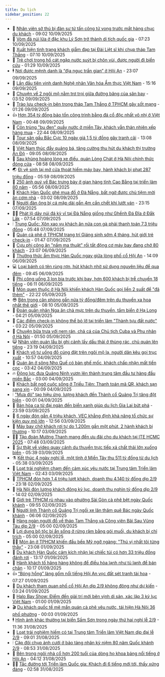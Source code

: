 ```yaml
---
title: Du lịch
sidebar_position: 22
---
```


<!-- dantri-du-lich:START -->
- 🥰 [Nhân viên sở thú bị đàn sư tử tấn công tử vong trước mắt hàng chục du khách](https://dantri.com.vn/du-lich/nhan-vien-so-thu-bi-dan-su-tu-tan-cong-tu-vong-truoc-mat-hang-chuc-du-khach-20250910150158305.htm) - 09:02 10/09/2025
- 🥰 [Vòm đá núi lửa ở đặc khu Lý Sơn trở thành di tích quốc gia](https://dantri.com.vn/du-lich/vom-da-nui-lua-o-dac-khu-ly-son-tro-thanh-di-tich-quoc-gia-20250910091704862.htm) - 07:23 10/09/2025
- 🐻 [Xuất hiện tình trạng khách giẫm đạp tại Đài Liệt sĩ khi chụp tháp Tam Thắng](https://dantri.com.vn/du-lich/xuat-hien-tinh-trang-khach-giam-dap-tai-dai-liet-si-khi-chup-thap-tam-thang-20250910105208216.htm) - 07:10 10/09/2025
- 🤩 [Trẻ chơi trong hố cát ngập nước suýt bị chôn vùi, được người đi biển cứu](https://dantri.com.vn/du-lich/tre-choi-trong-ho-cat-ngap-nuoc-suyt-bi-chon-vui-duoc-nguoi-di-bien-cuu-20250909221414713.htm) - 01:29 10/09/2025
- 🕴 [Nơi được mệnh danh là “địa ngục trần gian” ở Hội An](https://dantri.com.vn/du-lich/noi-duoc-menh-danh-la-dia-nguc-tran-gian-o-hoi-an-20250907153237970.htm) - 23:07 09/09/2025
- 🤩 [Lần đầu tiên vinh danh Nghệ nhân Văn hóa Ẩm thực Việt Nam](https://dantri.com.vn/du-lich/lan-dau-tien-vinh-danh-nghe-nhan-van-hoa-am-thuc-viet-nam-20250909214534517.htm) - 15:16 09/09/2025
- 🤠 [Chuyện về 2 ngôi mộ nằm trơ trọi giữa đường băng của sân bay](https://dantri.com.vn/du-lich/chuyen-ve-2-ngoi-mo-nam-tro-troi-giua-duong-bang-cua-san-bay-20250909103944153.htm) - 03:52 09/09/2025
- 💪 [Trào lưu check-in bên trong tháp Tam Thắng ở TPHCM gây sốt mạng](https://dantri.com.vn/du-lich/trao-luu-check-in-ben-trong-thap-tam-thang-o-tphcm-gay-sot-mang-20250908124917861.htm) - 01:26 09/09/2025
- 👍 [Hơn 354 tỷ đồng bảo tồn công trình bằng đá cổ độc nhất vô nhị ở Việt Nam](https://dantri.com.vn/du-lich/hon-354-ty-dong-bao-ton-cong-trinh-bang-da-co-doc-nhat-vo-nhi-o-viet-nam-20250908174305878.htm) - 00:48 09/09/2025
- 🚦 [Côn trùng &quot;bu đen&quot; quầy nước ở miền Tây, khách vẫn thản nhiên xếp hàng mua](https://dantri.com.vn/du-lich/con-trung-bu-den-quay-nuoc-o-mien-tay-khach-van-than-nhien-xep-hang-mua-20250819123659901.htm) - 22:44 08/09/2025
- 💪 [Tour săn gấu Bắc Cực 10 ngày giá 1,5 tỷ đồng gây tranh cãi](https://dantri.com.vn/du-lich/tour-san-gau-bac-cuc-10-ngay-gia-15-ty-dong-gay-tranh-cai-20250908194714680.htm) - 13:08 08/09/2025
- 💃 [Việt Nam thúc đẩy quảng bá, tăng cường thu hút du khách thị trường Ấn Độ](https://dantri.com.vn/du-lich/viet-nam-thuc-day-quang-ba-tang-cuong-thu-hut-du-khach-thi-truong-an-do-20250908160017897.htm) - 09:05 08/09/2025
- 👺 [Sau khủng hoảng lòng xe điếu, quán Lòng Chát ở Hà Nội chính thức đóng cửa](https://dantri.com.vn/du-lich/sau-khung-hoang-long-xe-dieu-quan-long-chat-o-ha-noi-chinh-thuc-dong-cua-20250908154016096.htm) - 08:58 08/09/2025
- 🌏 [Đi vệ sinh lại mở cửa thoát hiểm máy bay, hành khách bị phạt 287 triệu đồng](https://dantri.com.vn/du-lich/di-ve-sinh-lai-mo-cua-thoat-hiem-may-bay-hanh-khach-bi-phat-287-trieu-dong-20250908111902757.htm) - 05:59 08/09/2025
- 🎡 [250 ảnh quý về Bác trưng bày ở gian hàng tỉnh Cao Bằng tại triển lãm 80 năm](https://dantri.com.vn/du-lich/250-anh-quy-ve-bac-trung-bay-o-gian-hang-tinh-cao-bang-tai-trien-lam-80-nam-20250905143227559.htm) - 05:56 08/09/2025
- 🧰 [Khách Hàn Quốc ghé mua đồ ở Đà Nẵng, bất ngờ được chủ tiệm mời ăn cơm nhà](https://dantri.com.vn/du-lich/khach-han-quoc-ghe-mua-do-o-da-nang-bat-ngo-duoc-chu-tiem-moi-an-com-nha-20250907230640535.htm) - 03:02 08/09/2025
- 💂 [Người đàn ông bị cá mập dài gần 4m cắn chết khi lướt ván](https://dantri.com.vn/du-lich/nguoi-dan-ong-bi-ca-map-dai-gan-4m-can-chet-khi-luot-van-20250908023948597.htm) - 23:15 07/09/2025
- 🧑‍🏫 [Phát lộ dãy núi đá kỳ vĩ tại Đà Nẵng giống như Ghềnh Đá Đĩa ở Đắk Lắk](https://dantri.com.vn/du-lich/phat-lo-day-nui-da-ky-vi-tai-da-nang-giong-nhu-ghenh-da-dia-o-dak-lak-20250907112922565.htm) - 07:54 07/09/2025
- 🕯 [Trung Quốc: Xôn xao vụ khách ăn nửa con gà phải thanh toán 7,3 triệu đồng](https://dantri.com.vn/du-lich/trung-quoc-xon-xao-vu-khach-an-nua-con-ga-phai-thanh-toan-73-trieu-dong-20250906235431902.htm) - 05:48 07/09/2025
- 👀 [Quán cà phê ở TPHCM trang trí Giáng sinh sớm 4 tháng, hút giới trẻ check-in](https://dantri.com.vn/du-lich/quan-ca-phe-o-tphcm-trang-tri-giang-sinh-som-4-thang-hut-gioi-tre-check-in-20250907011725898.htm) - 01:47 07/09/2025
- 🎉 [Cựu phi công ăn &quot;nấm ma thuật&quot; rồi tắt động cơ máy bay đang chở 80 khách](https://dantri.com.vn/du-lich/cuu-phi-cong-an-nam-ma-thuat-roi-tat-dong-co-may-bay-dang-cho-80-khach-20250906133837429.htm) - 23:07 06/09/2025
- 🌊 [Thưởng thức ẩm thực Hàn Quốc ngay giữa lòng phố cổ Hội An](https://dantri.com.vn/du-lich/thuong-thuc-am-thuc-han-quoc-ngay-giua-long-pho-co-hoi-an-20250906204352868.htm) - 14:09 06/09/2025
- 💻 [Loại bánh có tên rùng rợn, hút khách nhờ sử dụng nguyên liệu để qua đêm](https://dantri.com.vn/du-lich/loai-banh-co-ten-rung-ron-hut-khach-nho-su-dung-nguyen-lieu-de-qua-dem-20250906140214408.htm) - 09:45 06/09/2025
- 💪 [Phi công uống 3 lon bia trước khi bay, hơn 600 khách bị trễ chuyến 18 tiếng](https://dantri.com.vn/du-lich/phi-cong-uong-3-lon-bia-truoc-khi-bay-hon-600-khach-bi-tre-chuyen-18-tieng-20250906123144736.htm) - 06:11 06/09/2025
- 👺 [Món quen thuộc ở Hà Nội khiến khách Hàn Quốc gọi liền 2 suất để &quot;đã thèm&quot;](https://dantri.com.vn/du-lich/mon-quen-thuoc-o-ha-noi-khien-khach-han-quoc-goi-lien-2-suat-de-da-them-20250905215307475.htm) - 22:22 05/09/2025
- 😎 [Bên trong căn phòng gần nửa tỷ đồng/đêm trên du thuyền xa hoa nhất thế giới](https://dantri.com.vn/du-lich/ben-trong-can-phong-gan-nua-ty-dongdem-tren-du-thuyen-xa-hoa-nhat-the-gioi-20250905122040100.htm) - 08:10 05/09/2025
- 🌋 [Đoàn quân nhân Nga ăn chả mực trên du thuyền, tắm biển ở Hạ Long](https://dantri.com.vn/du-lich/doan-quan-nhan-nga-an-cha-muc-tren-du-thuyen-tam-bien-o-ha-long-20250905110912283.htm) - 04:21 05/09/2025
- 🌝 [Các điểm check-in không thể bỏ lỡ tại triển lãm &quot;Thành tựu đất nước&quot;](https://dantri.com.vn/du-lich/cac-diem-check-in-khong-the-bo-lo-tai-trien-lam-thanh-tuu-dat-nuoc-20250829114219668.htm) - 03:22 05/09/2025
- 🧠 [Chuyện bữa trưa với nem rán, chả cá của Chủ tịch Cuba và Phu nhân ở Hà Nội](https://dantri.com.vn/du-lich/chuyen-bua-trua-voi-nem-ran-cha-ca-cua-chu-tich-cuba-va-phu-nhan-o-ha-noi-20250904230808499.htm) - 01:50 05/09/2025
- 😺 [Nhân viên quán lẩu bị ghi cảnh lấy dầu thải ở thùng rác, chủ quán lên tiếng](https://dantri.com.vn/du-lich/nhan-vien-quan-lau-bi-ghi-canh-lay-dau-thai-o-thung-rac-chu-quan-len-tieng-20250904224454535.htm) - 23:19 04/09/2025
- 💂 [Khách vô tư uống đồ cúng đặt trên ngôi mộ lạ, người dân kêu gọi trục xuất](https://dantri.com.vn/du-lich/khach-vo-tu-uong-do-cung-dat-tren-ngoi-mo-la-nguoi-dan-keu-goi-truc-xuat-20250904164103438.htm) - 10:57 04/09/2025
- 🌮 [Quán ăn ở sông Nho Quế có bàn ghế mốc, khách chấp nhận mất tiền cọc](https://dantri.com.vn/du-lich/quan-an-o-song-nho-que-co-ban-ghe-moc-khach-chap-nhan-mat-tien-coc-20250904091438902.htm) - 03:42 04/09/2025
- 🔥 [Động lực đưa Quảng Ninh vươn lên thành trung tâm đầu tư hàng đầu miền Bắc](https://dantri.com.vn/du-lich/dong-luc-dua-quang-ninh-vuon-len-thanh-trung-tam-dau-tu-hang-dau-mien-bac-20250904094553147.htm) - 03:00 04/09/2025
- 🦏 [Khách bất ngờ cuộc sống ở Triều Tiên: Thanh toán mã QR, khách sạn sang xịn](https://dantri.com.vn/du-lich/khach-bat-ngo-cuoc-song-o-trieu-tien-thanh-toan-ma-qr-khach-san-sang-xin-20250903151143456.htm) - 00:09 04/09/2025
- 🕯 [&quot;Mưa đỏ&quot; tạo hiệu ứng, lượng khách đến Thành cổ Quảng Trị tăng đột biến](https://dantri.com.vn/du-lich/mua-do-tao-hieu-ung-luong-khach-den-thanh-co-quang-tri-tang-dot-bien-20250903180322466.htm) - 00:01 04/09/2025
- 🐻 [Bản hòa ca từ đại ngàn đến biển xanh giúp du lịch Gia Lai bứt phá](https://dantri.com.vn/du-lich/ban-hoa-ca-tu-dai-ngan-den-bien-xanh-giup-du-lich-gia-lai-but-pha-20250903162740534.htm) - 23:59 03/09/2025
- 🥸 [6 ngày đón gần 4 triệu khách, VEC khẳng định khả năng tổ chức sự kiện quy mô lớn](https://dantri.com.vn/du-lich/6-ngay-don-gan-4-trieu-khach-vec-khang-dinh-kha-nang-to-chuc-su-kien-quy-mo-lon-20250903175339475.htm) - 12:56 03/09/2025
- 💂 [Máy bay chở khách rơi tự do 1.200m gần một phút, 2 hành khách bị thương](https://dantri.com.vn/du-lich/may-bay-cho-khach-roi-tu-do-1200m-gan-mot-phut-2-hanh-khach-bi-thuong-20250903171522323.htm) - 10:17 03/09/2025
- 🧑‍💻 [Tập đoàn Mường Thanh mang đến ưu đãi cho du khách tại ITE HCMC 2025](https://dantri.com.vn/du-lich/tap-doan-muong-thanh-mang-den-uu-dai-cho-du-khach-tai-ite-hcmc-2025-20250903142922976.htm) - 07:48 03/09/2025
- 💪 [Sự thật về video quay cảnh du thuyền trực tiếp xả chất thải lớn xuống biển](https://dantri.com.vn/du-lich/su-that-ve-video-quay-canh-du-thuyen-truc-tiep-xa-chat-thai-lon-xuong-bien-20250903103441316.htm) - 05:39 03/09/2025
- ⚗️ [Kết thúc 4 ngày nghỉ lễ, một tỉnh ở Miền Tây thu 511 tỷ đồng từ du lịch](https://dantri.com.vn/du-lich/ket-thuc-4-ngay-nghi-le-mot-tinh-o-mien-tay-thu-511-ty-dong-tu-du-lich-20250903112922519.htm) - 05:38 03/09/2025
- 🌁 [Loạt trải nghiệm chạm đến cảm xúc yêu nước tại Trung tâm Triển lãm Việt Nam](https://dantri.com.vn/du-lich/loat-trai-nghiem-cham-den-cam-xuc-yeu-nuoc-tai-trung-tam-trien-lam-viet-nam-20250903091447520.htm) - 02:43 03/09/2025
- 🧰 [TPHCM đón hơn 1,4 triệu lượt khách, doanh thu 4.140 tỷ đồng dịp 2/9](https://dantri.com.vn/du-lich/tphcm-don-hon-14-trieu-luot-khach-doanh-thu-4140-ty-dong-dip-29-20250902211944102.htm) - 23:18 02/09/2025
- 🧰 [Hà Nội đón lượng khách đông kỷ lục, doanh thu nghìn tỷ đồng dịp 2/9](https://dantri.com.vn/du-lich/ha-noi-don-luong-khach-dong-ky-luc-doanh-thu-nghin-ty-dong-dip-29-20250902204409116.htm) - 14:02 02/09/2025
- 🎉 [Giới trẻ TPHCM rủ nhau vào phường Sài Gòn cà phê bệt ngày Quốc khánh](https://dantri.com.vn/du-lich/gioi-tre-tphcm-ru-nhau-vao-phuong-sai-gon-ca-phe-bet-ngay-quoc-khanh-20250902130949316.htm) - 09:55 02/09/2025
- 🤩 [Người lính Thành cổ Quảng Trị ngồi xe lăn thăm quê Bác ngày Quốc khánh](https://dantri.com.vn/du-lich/nguoi-linh-thanh-co-quang-tri-ngoi-xe-lan-tham-que-bac-ngay-quoc-khanh-20250902103732931.htm) - 06:06 02/09/2025
- 👺 [Hàng ngàn người đổ về tháp Tam Thắng và Công viên Bãi Sau Vũng Tàu dịp 2/9](https://dantri.com.vn/du-lich/hang-ngan-nguoi-do-ve-thap-tam-thang-va-cong-vien-bai-sau-vung-tau-dip-29-20250901093442922.htm) - 05:00 02/09/2025
- 🧠 [Lợi dụng bộ tộc bí ẩn sống ở rừng rậm bằng gói muối, du khách bị chỉ trích](https://dantri.com.vn/du-lich/loi-dung-bo-toc-bi-an-song-o-rung-ram-bang-goi-muoi-du-khach-bi-chi-trich-20250902002017121.htm) - 05:00 02/09/2025
- 👨‍🏫 [Món ăn ở TPHCM khiến đầu bếp Mỹ ngỡ ngàng: &quot;Thú vị nhất tôi từng thấy&quot;](https://dantri.com.vn/du-lich/mon-an-o-tphcm-khien-dau-bep-my-ngo-ngang-thu-vi-nhat-toi-tung-thay-20250902003214737.htm) - 23:08 01/09/2025
- 🦅 [Du khách Hàn Quốc cảm kích nhận lại chiếc túi có hơn 33 triệu đồng đánh rơi](https://dantri.com.vn/du-lich/du-khach-han-quoc-cam-kich-nhan-lai-chiec-tui-co-hon-33-trieu-dong-danh-roi-20250901171345135.htm) - 13:17 01/09/2025
- 🌊 [Hành khách tố hãng hàng không để điều hòa lạnh như tủ lạnh để bán chăn](https://dantri.com.vn/du-lich/hanh-khach-to-hang-hang-khong-de-dieu-hoa-lanh-nhu-tu-lanh-de-ban-chan-20250901170251887.htm) - 10:17 01/09/2025
- 👍 [“Bóng hồng” làng gốm nổi tiếng Hội An vọc đất sét tranh tài hoa](https://dantri.com.vn/du-lich/bong-hong-lang-gom-noi-tieng-hoi-an-voc-dat-set-tranh-tai-hoa-20250901122202247.htm) - 07:27 01/09/2025
- 🫶 [Du khách tham quan phố cổ Hội An dịp 2/9 không đông như dự kiến](https://dantri.com.vn/du-lich/du-khach-tham-quan-pho-co-hoi-an-dip-29-khong-dong-nhu-du-kien-20250901081129177.htm) - 03:24 01/09/2025
- 💯 [Halo Bay Show: Điểm đến giải trí mới bên vịnh di sản, xác lập 3 kỷ lục Việt Nam](https://dantri.com.vn/du-lich/halo-bay-show-diem-den-giai-tri-moi-ben-vinh-di-san-xac-lap-3-ky-luc-viet-nam-20250831215842775.htm) - 01:00 01/09/2025
- 🎬 [Du khách quốc tế mê mẩn quán cà phê yêu nước, tái hiện Hà Nội 36 phố phường](https://dantri.com.vn/du-lich/du-khach-quoc-te-me-man-quan-ca-phe-yeu-nuoc-tai-hien-ha-noi-36-pho-phuong-20250831231005881.htm) - 00:03 01/09/2025
- 🕴 [Hình ảnh khác thường tại biển Sầm Sơn trong ngày thứ hai nghỉ lễ 2/9](https://dantri.com.vn/du-lich/hinh-anh-khac-thuong-tai-bien-sam-son-trong-ngay-thu-hai-nghi-le-29-20250831181250104.htm) - 11:36 31/08/2025
- 🦅 [Loạt trải nghiệm hiếm có tại Trung tâm Triển lãm Việt Nam dịp đại lễ 2/9](https://dantri.com.vn/du-lich/loat-trai-nghiem-hiem-co-tai-trung-tam-trien-lam-viet-nam-dip-dai-le-29-20250831160129153.htm) - 09:01 31/08/2025
- 🕯 [Cặp đôi chụp ảnh cưới ở bảo tàng nhân kỷ niệm 80 năm Quốc khánh 2/9](https://dantri.com.vn/du-lich/cap-doi-chup-anh-cuoi-o-bao-tang-nhan-ky-niem-80-nam-quoc-khanh-29-20250831151031078.htm) - 08:53 31/08/2025
- 🥸 [Bên trong ngôi nhà cổ hơn 200 tuổi của dòng họ khoa bảng nổi tiếng ở Hội An](https://dantri.com.vn/du-lich/ben-trong-ngoi-nha-co-hon-200-tuoi-cua-dong-ho-khoa-bang-noi-tieng-o-hoi-an-20250830110451710.htm) - 04:12 31/08/2025
- 👨‍🏫 [Tắc đường tới Triển lãm Quốc gia: Khách đi 6 tiếng mới tới, thấy xứng đáng](https://dantri.com.vn/du-lich/tac-duong-toi-trien-lam-quoc-gia-khach-di-6-tieng-moi-toi-thay-xung-dang-20250831004656821.htm) - 02:58 31/08/2025<!-- dantri-du-lich:END -->
